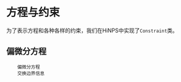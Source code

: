 # 方程与约束


为了表示方程和各种各样的约束，我们在HiNPS中实现了`Constraint`类。


## 偏微分方程




```{admonition} Coming up...
    偏微分方程
    交换边界信息
```